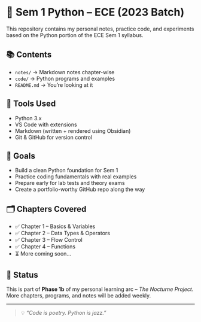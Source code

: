 # 🐍 Sem 1 Python – ECE (2023 Batch)

This repository contains my personal notes, practice code, and experiments based on the Python portion of the ECE Sem 1 syllabus.

## 📚 Contents

- `notes/` → Markdown notes chapter-wise
- `code/` → Python programs and examples
- `README.md` → You’re looking at it

## 🔧 Tools Used

- Python 3.x  
- VS Code with extensions  
- Markdown (written + rendered using Obsidian)  
- Git & GitHub for version control

## 🎯 Goals

- Build a clean Python foundation for Sem 1  
- Practice coding fundamentals with real examples  
- Prepare early for lab tests and theory exams  
- Create a portfolio-worthy GitHub repo along the way

## 🗂️ Chapters Covered

- ✅ Chapter 1 – Basics & Variables  
- ✅ Chapter 2 – Data Types & Operators  
- ✅ Chapter 3 – Flow Control  
- ✅ Chapter 4 – Functions  
- ⏳ More coming soon...

## 🚀 Status

This is part of **Phase 1b** of my personal learning arc – *The Nocturne Project*.  
More chapters, programs, and notes will be added weekly.

---

> 💡 *“Code is poetry. Python is jazz.”*  
